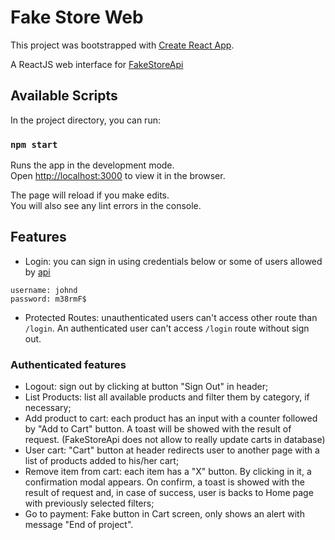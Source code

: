 # Fake Store Web

This project was bootstrapped with [Create React App](https://github.com/facebook/create-react-app).

A ReactJS web interface for [FakeStoreApi](https://fakestoreapi.com/)

## Available Scripts

In the project directory, you can run:

### `npm start`

Runs the app in the development mode.\
Open [http://localhost:3000](http://localhost:3000) to view it in the browser.

The page will reload if you make edits.\
You will also see any lint errors in the console.

<!-- ### `npm test`

Launches the test runner in the interactive watch mode.\
See the section about [running tests](https://facebook.github.io/create-react-app/docs/running-tests) for more information.

### `npm run build`

Builds the app for production to the `build` folder.\
It correctly bundles React in production mode and optimizes the build for the best performance.

The build is minified and the filenames include the hashes.\
Your app is ready to be deployed!

See the section about [deployment](https://facebook.github.io/create-react-app/docs/deployment) for more information.

### `npm run eject`

**Note: this is a one-way operation. Once you `eject`, you can’t go back!**

If you aren’t satisfied with the build tool and configuration choices, you can `eject` at any time. This command will remove the single build dependency from your project.

Instead, it will copy all the configuration files and the transitive dependencies (webpack, Babel, ESLint, etc) right into your project so you have full control over them. All of the commands except `eject` will still work, but they will point to the copied scripts so you can tweak them. At this point you’re on your own.

You don’t have to ever use `eject`. The curated feature set is suitable for small and middle deployments, and you shouldn’t feel obligated to use this feature. However we understand that this tool wouldn’t be useful if you couldn’t customize it when you are ready for it. -->

## Features
- Login: you can sign in using credentials below or some of users allowed by [api](https://fakestoreapi.com/docs#u-all)
```
username: johnd
password: m38rmF$
```
- Protected Routes: unauthenticated users can't access other route than `/login`. An authenticated user can't access `/login` route without sign out.
### Authenticated features
- Logout: sign out by clicking at button "Sign Out" in header;
- List Products: list all available products and filter them by category, if necessary;
- Add product to cart: each product has an input with a counter followed by "Add to Cart" button. A toast will be showed with the result of request. (FakeStoreApi does not allow to really update carts in database)
- User cart: "Cart" button at header redirects user to another page with a list of products added to his/her cart;
- Remove item from cart: each item has a "X" button. By clicking in it, a confirmation modal appears. On confirm, a toast is showed with the result of request and, in case of success, user is backs to Home page with previously selected filters;
- Go to payment: Fake button in Cart screen, only shows an alert with message "End of project".
